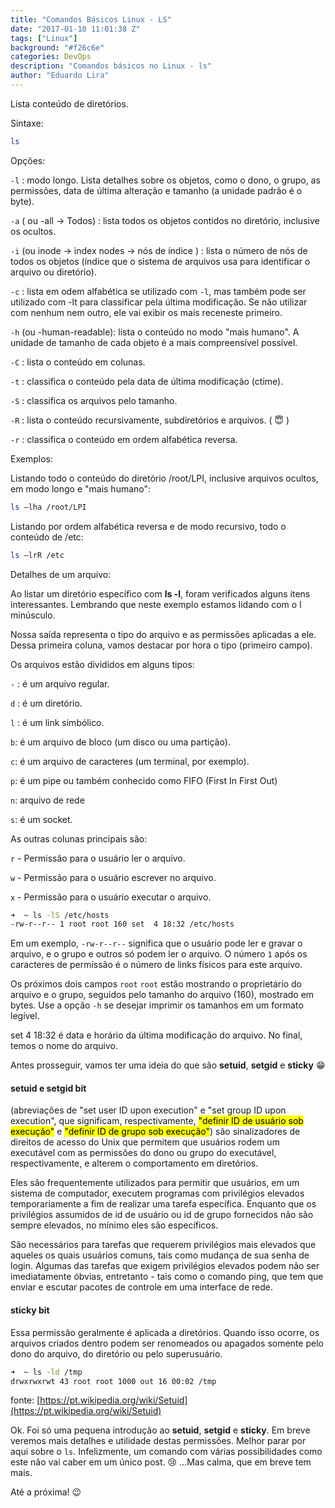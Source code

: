 ```yaml
---
title: "Comandos Básicos Linux - LS"
date: "2017-01-10 11:01:38 Z"
tags: ["Linux"]
background: "#f26c6e"
categories: DevOps
description: "Comandos básicos no Linux - ls"
author: "Eduardo Lira"
---
```


Lista conteúdo de diretórios.

Sintaxe:

```bash
ls
```

Opções:

`-l` : modo longo. Lista detalhes sobre os objetos, como o dono, o grupo, as permissões, data de última alteração e tamanho (a unidade padrão é o byte).

`-a` ( ou -all -> Todos) : lista todos os objetos contidos no diretório, inclusive os ocultos.

`-i` (ou inode -> index nodes -> nós de índice ) : lista o número de nós de todos os objetos (índice que o sistema de arquivos usa para identificar o arquivo ou diretório).

`-c` : lista em odem alfabética se utilizado com `-l`, mas também pode ser utilizado com -lt para classificar pela última modificação. Se não utilizar com nenhum nem outro, ele vai exibir os mais receneste primeiro.

`-h` (ou -human-readable): lista o conteúdo no modo "mais humano". A unidade de tamanho de cada objeto é a mais compreensível possível.

`-C` : lista o conteúdo em colunas. 

`-t` : classifica o conteúdo pela data de última modificação (ctime).

`-S` : classifica os arquivos pelo tamanho.

`-R` : lista o conteúdo recursivamente, subdiretórios e arquivos. ( :innocent: )

`-r` : classifica o conteúdo em ordem alfabética reversa.

Exemplos: 

Listando todo o conteúdo do diretório /root/LPI, inclusive arquivos ocultos, em modo longo e "mais humano":

```bash
ls –lha /root/LPI
```

Listando por ordem alfabética reversa e de modo recursivo, todo o conteúdo de /etc:

```bash
ls –lrR /etc
```

Detalhes de um arquivo:

Ao listar um diretório específico com **ls -l**, foram verificados alguns itens interessantes. Lembrando que neste exemplo estamos lidando com o l minúsculo.

Nossa saída representa o tipo do arquivo e as permissões aplicadas a ele. Dessa primeira coluna, vamos destacar por hora o tipo (primeiro campo).

Os arquivos estão divididos em alguns tipos:

`-` : é um arquivo regular.

`d` : é um diretório.

`l` : é um link simbólico.

`b`: é um arquivo de bloco (um disco ou uma partição).

`c`: é um arquivo de caracteres (um terminal, por exemplo).

`p`: é um pipe ou também conhecido como FIFO (First In First Out)

`n`: arquivo de rede

`s`: é um socket.

As outras colunas principais são:

 
`r` - Permissão para o usuário ler o arquivo.

`w` - Permissão para o usuário escrever no arquivo.

`x` - Permissão para o usuário executar o arquivo.

```bash
➜  ~ ls -lS /etc/hosts
-rw-r--r-- 1 root root 160 set  4 18:32 /etc/hosts
```

Em um exemplo, `-rw-r--r--`  significa que o usuário pode ler e gravar o arquivo, e o grupo e outros só podem ler o arquivo. O número `1` após os caracteres de permissão é o número de links físicos para este arquivo.

Os próximos dois campos `root` `root` estão mostrando o proprietário do arquivo e o grupo, seguidos pelo tamanho do arquivo (160), mostrado em bytes. Use a opção `-h` se desejar imprimir os tamanhos em um formato legível. 
 
set  4 18:32 é data e horário da última modificação do arquivo. No final, temos o nome do arquivo.

Antes prosseguir, vamos ter uma ideia do que são **setuid**, **setgid** e **sticky** :grin:

####  setuid e setgid bit

(abreviações de "set user ID upon execution" e "set group ID upon execution", que significam, respectivamente, <mark>"definir ID de usuário sob execução"</mark> e <mark>"definir ID de grupo sob execução"</mark>) são sinalizadores de direitos de acesso do Unix que permitem que usuários rodem um executável com as permissões do dono ou grupo do executável, respectivamente, e alterem o comportamento em diretórios.

Eles são frequentemente utilizados para permitir que usuários, em um sistema de computador, executem programas com privilégios elevados temporariamente a fim de realizar uma tarefa específica. Enquanto que os privilégios assumidos de id de usuário ou id de grupo fornecidos não são sempre elevados, no mínimo eles são específicos.

São necessários para tarefas que requerem privilégios mais elevados que aqueles os quais usuários comuns, tais como mudança de sua senha de login. Algumas das tarefas que exigem privilégios elevados podem não ser imediatamente óbvias, entretanto - tais como o comando ping, que tem que enviar e escutar pacotes de controle em uma interface de rede. 

#### sticky bit 
Essa permissão geralmente é aplicada a diretórios. Quando isso ocorre, os arquivos criados dentro  podem ser renomeados ou apagados somente pelo dono do arquivo, do diretório ou pelo superusuário. 

```bash
➜  ~ ls -ld /tmp
drwxrwxrwt 43 root root 1000 out 16 00:02 /tmp
```

fonte: [https://pt.wikipedia.org/wiki/Setuid](https://pt.wikipedia.org/wiki/Setuid)

Ok. Foi só uma pequena introdução ao **setuid**, **setgid** e **sticky**. Em breve veremos mais detalhes e utilidade destas permissões. Melhor parar por aqui sobre o `ls`. Infelizmente, um comando com várias possibilidades como este não vai caber em um único post. :cry: ...Mas calma, que em breve tem mais.

Até a próxima! :wink:
